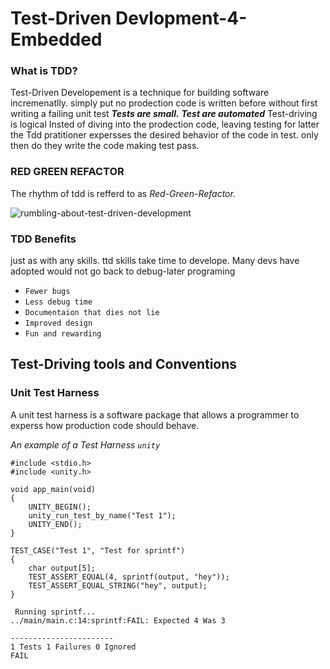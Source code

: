 

# Test-Driven Devlopment-4-Embedded

### What is TDD?
Test-Driven Developement is a technique for building software incremenatlly. simply put no prodection code is written before without first writing a failing unit test  _**Tests are small.**_ _**Test are automated**_  Test-driving is logical Insted of diving into the prodection code, leaving testing  for latter the Tdd pratitioner expersses the desired behavior of the code in test. only then do they write the code making test pass.

### RED  GREEN REFACTOR
The rhythm of tdd is refferd  to as _Red-Green-Refactor._

![rumbling-about-test-driven-development](https://user-images.githubusercontent.com/98380527/203617797-2ecde856-e67c-44a8-a632-329ee0d74849.jpeg)

### TDD Benefits
just as with any  skills.  ttd skills take time to develope. Many devs have adopted would not go back to debug-later programing 

- `Fewer bugs`
- `Less debug time`
- `Documentaion that dies not lie`
- `Improved design`
-  `Fun and rewarding`

## Test-Driving tools and Conventions

### Unit Test Harness

A unit test harness is a software package that allows a programmer
to experss how production code should behave.

_*An example of a Test Harness  `unity`*_

```
#include <stdio.h>
#include <unity.h>

void app_main(void)
{
    UNITY_BEGIN();
    unity_run_test_by_name("Test 1");
    UNITY_END();
}

TEST_CASE("Test 1", "Test for sprintf")
{
    char output[5];
    TEST_ASSERT_EQUAL(4, sprintf(output, "hey"));
    TEST_ASSERT_EQUAL_STRING("hey", output);
}
```

```
 Running sprintf...
../main/main.c:14:sprintf:FAIL: Expected 4 Was 3

-----------------------
1 Tests 1 Failures 0 Ignored 
FAIL
```
